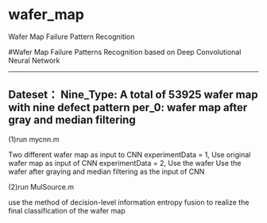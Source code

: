 # wafer_map
Wafer Map Failure Pattern Recognition 

#Wafer Map Failure Patterns Recognition based on Deep Convolutional Neural Network





--------------------------------------------------------------------------------------------------------------------
Dateset：
Nine_Type: A total of 53925 wafer map with nine defect pattern
per_0: wafer map after gray and median filtering
--------------------------------------------------------------------------------------------------------------------

(1)run mycnn.m 

Two different wafer map as input to CNN
experimentData = 1, Use original wafer map as input of CNN
experimentData = 2, Use the wafer Use the wafer after graying and median filtering as the input of CNN



(2)run MulSource.m

use the method of decision-level information entropy fusion  to realize the final classification of the wafer map
